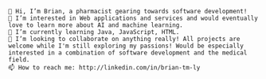 
    👋 Hi, I’m Brian, a pharmacist gearing towards software development!
    👀 I’m interested in Web applications and services and would eventually love to learn more about AI and machine learning.
    🌱 I’m currently learning Java, JavaScript, HTML.
    💞️ I’m looking to collaborate on anything really! All projects are welcome while I'm still exploring my passions! Would be especially interested in a combination of software development and the medical field.
    📫 How to reach me: http://linkedin.com/in/brian-tm-ly
